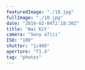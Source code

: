 ```yaml
---
featuredImage: "./10.jpg"
fullImage: "./10.jpg"
date: "2019-02-04T2:18:30Z"
title: 'Wai Kit'
camera: "Sony a7iii"
ISO: "100"
shutter: "1/400"
aperture: "f1.4"
tag: "photos"
---
```



